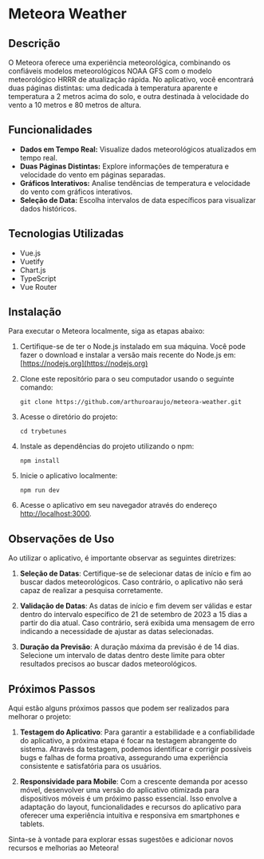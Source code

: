 # Meteora Weather

## Descrição

O Meteora oferece uma experiência meteorológica, combinando os confiáveis modelos meteorológicos NOAA GFS com o modelo meteorológico HRRR de atualização rápida. No aplicativo, você encontrará duas páginas distintas: uma dedicada à temperatura aparente e temperatura a 2 metros acima do solo, e outra destinada à velocidade do vento a 10 metros e 80 metros de altura.

## Funcionalidades

- **Dados em Tempo Real:** Visualize dados meteorológicos atualizados em tempo real.
- **Duas Páginas Distintas:** Explore informações de temperatura e velocidade do vento em páginas separadas.
- **Gráficos Interativos:** Analise tendências de temperatura e velocidade do vento com gráficos interativos.
- **Seleção de Data:** Escolha intervalos de data específicos para visualizar dados históricos.

## Tecnologias Utilizadas

- Vue.js
- Vuetify
- Chart.js
- TypeScript
- Vue Router

## Instalação

Para executar o Meteora localmente, siga as etapas abaixo:

1. Certifique-se de ter o Node.js instalado em sua máquina. Você pode fazer o download e instalar a versão mais recente do Node.js em: [https://nodejs.org](https://nodejs.org)
   
2. Clone este repositório para o seu computador usando o seguinte comando:

   ```
   git clone https://github.com/arthuroaraujo/meteora-weather.git

   ```
   
3. Acesse o diretório do projeto:

   ```
   cd trybetunes
   ```

4. Instale as dependências do projeto utilizando o npm:

   ```
   npm install
   
   ```

5. Inicie o aplicativo localmente:

   ```
   npm run dev
   
   ```

6. Acesse o aplicativo em seu navegador através do endereço [http://localhost:3000](http://localhost:3000).

## Observações de Uso

Ao utilizar o aplicativo, é importante observar as seguintes diretrizes:

1. **Seleção de Datas**: Certifique-se de selecionar datas de início e fim ao buscar dados meteorológicos. Caso contrário, o aplicativo não será capaz de realizar a pesquisa corretamente.

2. **Validação de Datas**: As datas de início e fim devem ser válidas e estar dentro do intervalo específico de 21 de setembro de 2023 a 15 dias a partir do dia atual. Caso contrário, será exibida uma mensagem de erro indicando a necessidade de ajustar as datas selecionadas.

3. **Duração da Previsão**: A duração máxima da previsão é de 14 dias. Selecione um intervalo de datas dentro deste limite para obter resultados precisos ao buscar dados meteorológicos.

## Próximos Passos

Aqui estão alguns próximos passos que podem ser realizados para melhorar o projeto:

1. **Testagem do Aplicativo**: Para garantir a estabilidade e a confiabilidade do aplicativo, a próxima etapa é focar na testagem abrangente do sistema. Através da testagem, podemos identificar e corrigir possíveis bugs e falhas de forma proativa, assegurando uma experiência consistente e satisfatória para os usuários.

2. **Responsividade para Mobile**: Com a crescente demanda por acesso móvel, desenvolver uma versão do aplicativo otimizada para dispositivos móveis é um próximo passo essencial. Isso envolve a adaptação do layout, funcionalidades e recursos do aplicativo para oferecer uma experiência intuitiva e responsiva em smartphones e tablets.

Sinta-se à vontade para explorar essas sugestões e adicionar novos recursos e melhorias ao Meteora!

